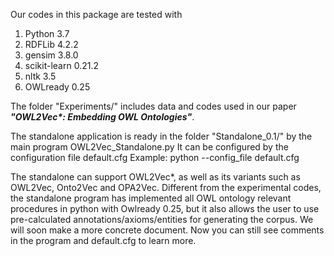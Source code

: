 Our codes in this package are tested with
1. Python 3.7
2. RDFLib 4.2.2
3. gensim 3.8.0
4. scikit-learn 0.21.2
5. nltk 3.5
6. OWLready 0.25

The folder "Experiments/" includes data and codes used in our paper ***"OWL2Vec\*: Embedding OWL Ontologies"***.


The standalone application is ready in the folder "Standalone\_0.1/" by the main program OWL2Vec\_Standalone.py
It can be configured by the configuration file default.cfg
Example: python --config\_file default.cfg


The standalone can support OWL2Vec\*, as well as its variants such as OWL2Vec, Onto2Vec and OPA2Vec. Different from the experimental codes, the standalone program has implemented all OWL ontology relevant procedures in python with Owlready 0.25, but it also allows the user to use pre-calculated annotations/axioms/entities for generating the corpus. We will soon make a more concrete document. Now you can still see comments in the program and default.cfg to learn more.


